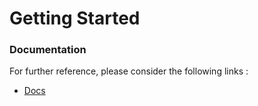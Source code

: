 # Getting Started

### Documentation
For further reference, please consider the following links :

* [Docs](https://blog.jeetualex.info/2024/09/spring-boot-example.html)